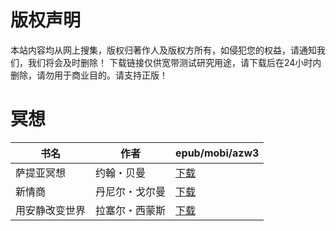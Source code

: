 # 版权声明

本站内容均从网上搜集，版权归著作人及版权方所有，如侵犯您的权益，请通知我们，我们将会及时删除！ 下载链接仅供宽带测试研究用途，请下载后在24小时内删除，请勿用于商业目的。请支持正版！

# 冥想

| 书名 | 作者 | epub/mobi/azw3 |
| --- | --- | --- |
| 萨提亚冥想 | 约翰・贝曼 | [下载](https://url89.ctfile.com/f/31084289-1356984265-55ff8b?p=8866) |
| 新情商 | 丹尼尔・戈尔曼 | [下载](https://url89.ctfile.com/f/31084289-1356983293-c99a50?p=8866) |
| 用安静改变世界 | 拉塞尔・西蒙斯 | [下载](https://url89.ctfile.com/f/31084289-1357023886-49af84?p=8866) |
